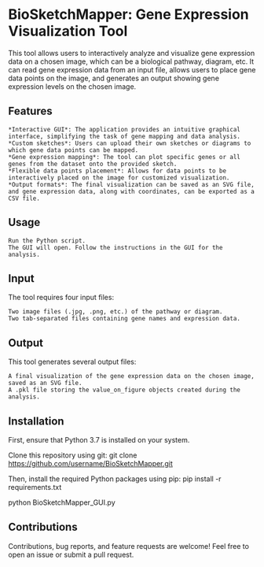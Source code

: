 # BioSketchMapper: Gene Expression Visualization Tool

This tool allows users to interactively analyze and visualize gene expression data on a chosen image, which can be a biological pathway, diagram, etc. It can read gene expression data from an input file, allows users to place gene data points on the image, and generates an output showing gene expression levels on the chosen image.
## Features
    *Interactive GUI*: The application provides an intuitive graphical interface, simplifying the task of gene mapping and data analysis.
    *Custom sketches*: Users can upload their own sketches or diagrams to which gene data points can be mapped.
    *Gene expression mapping*: The tool can plot specific genes or all genes from the dataset onto the provided sketch.
    *Flexible data points placement*: Allows for data points to be interactively placed on the image for customized visualization.
    *Output formats*: The final visualization can be saved as an SVG file, and gene expression data, along with coordinates, can be exported as a CSV file.

## Usage

    Run the Python script.
    The GUI will open. Follow the instructions in the GUI for the analysis.

## Input

The tool requires four input files:

    Two image files (.jpg, .png, etc.) of the pathway or diagram.
    Two tab-separated files containing gene names and expression data.

## Output

This tool generates several output files:

    A final visualization of the gene expression data on the chosen image, saved as an SVG file.
    A .pkl file storing the value_on_figure objects created during the analysis.


## Installation

First, ensure that Python 3.7 is installed on your system. 

Clone this repository using git:
git clone https://github.com/username/BioSketchMapper.git

Then, install the required Python packages using pip:
pip install -r requirements.txt

python BioSketchMapper_GUI.py

## Contributions

Contributions, bug reports, and feature requests are welcome! Feel free to open an issue or submit a pull request.

